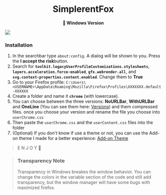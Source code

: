 <div align="center">
<h1>SimplerentFox</h1>
<b>🦊 Windows Version</b>
</div>

![](https://github.com/MiguelRAvila/SimplerentFox/blob/master/Images/win.png)

### Installation

1. In the searchbar type `about:config`. A dialog will be shown to you. Press the **I accept the risk**button.
2. Search for **`toolkit.legacyUserProfileCustomizations.stylesheets`**, **`layers.acceleration.force-enabled`**, **`gfx.webrender.all`**, and **`svg.context-properties.content.enabled`**. Change them to **True**
3. Go to your Firefox profile: `C:\Users\<USERNAME>\AppData\Roaming\Mozilla\Firefox\Profiles\XXXXXXX.default-XXXXXX`
4. Create a folder and name it **`chrome`** (with lowercase).
5. You can choose between the three versions: **NoURLBar**, **WithURLBar** and **OneLine** (You can see them here: [Versions](#three-versions)) and them compressed files. once you choose your version  and rename the file you choose into `userChrome.css` 
6. Then paste the `userChrome.css` and the `userContent.css` files into the folder
7. (Optional) If you don't know if use a theme or not, you can use the Add-on theme I made for a better experience: [Add-on Theme](https://addons.mozilla.org/en-US/firefox/addon/simplerentfox/)
 
> E N J O Y 🦊

> ### Transparency Note
>
> Transparency in Windows breakes the window behavior. You can change the colors in the variable section of the code and still add transparency, but the window manager will have some bugs with maximized firefox.